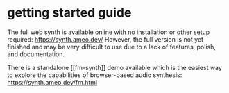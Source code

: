 # getting started guide

The full web synth is available online with no installation or other setup required: <https://synth.ameo.dev/>  However, the full version is not yet finished and may be very difficult to use due to a lack of features, polish, and documentation.

There is a standalone [[fm-synth]] demo available which is the easiest way to explore the capabilities of browser-based audio synthesis: <https://synth.ameo.dev/fm.html>


